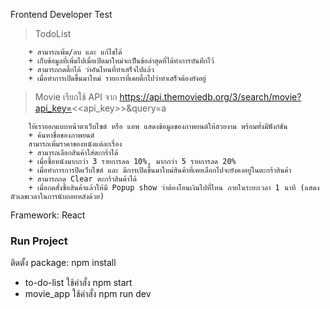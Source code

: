 Frontend Developer Test

> TodoList

        + สามารถเพิ่ม/ลบ และ แก้ไขได้ 
        + เก็บข้อมูลที่เพิ่มไปเมื่อเปิดมาใหม่จะเป็นข้อล่าสุดที่ได้ทำการบันทึกไว้
        + สามารถกดติ้กได้ ว่าอันไหนที่ทำเสร็จไปแล้ว
        + เมื่อทำการเปิดขึ้นมาใหม่ รายการที่เคยติ้กไปว่าทำเสร็จต้องยังอยู่


> Movie
> เรียกใช้ API จาก https://api.themoviedb.org/3/search/movie?api_key=<<api_key>>&query=a

        ให้เราออกแบบหน้าตาเว็บไซต์ หรือ แอพ แสดงข้อมูลของภาพยนต์ให้สวยงาม พร้อมทั้งมีฟังก์ชัน 
        + ค้นหาชื่อของภาพยนต์
        สามารถเพิ่มราคาของหนังแต่ละเรื่อง
        + สามารถเลือกสินค้าใส่ตะกร้าได้
        + เมื่อซื้อหนังมากกว่า 3 รายการลด 10%, มากกว่า 5 รายการลด 20%
        + เมื่อทำการการปิดเว็บไซต์ และ มีการเปิดขึ้นมาใหม่สินค้าที่เคยเลือกไปจะยังคงอยู่ในตะกร้าสินค้า
        + สามารถกด Clear ตะกร้าสินค้าได้
        + เมื่อกดสั่งซื้อสินค้าแล้วให้มี Popup show ว่าต้องโอนเงินไปที่ไหน ภายในระยะเวลา 1 นาที (แสดงตัวเลขเวลาในการนับถอยหลังด้วย)


Framework: React

### Run Project
ติดตั้ง package: npm install
- to-do-list
ใช้คำสั่ง npm start
- movie_app
ใช้คำสั่ง npm run dev
